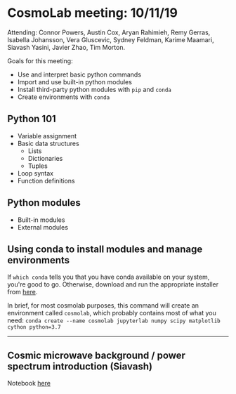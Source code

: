 # CosmoLab meeting: 10/11/19

Attending: Connor Powers, Austin Cox, Aryan Rahimieh, Remy Gerras, Isabella Johansson, Vera Gluscevic, Sydney Feldman,
            Karime Maamari, Siavash Yasini, Javier Zhao, Tim Morton.

Goals for this meeting:

* Use and interpret basic python commands
* Import and use built-in python modules
* Install third-party python modules with `pip` and `conda`
* Create environments with `conda`

## Python 101

* Variable assignment
* Basic data structures
    - Lists
    - Dictionaries
    - Tuples
* Loop syntax
* Function definitions

## Python modules

* Built-in modules
* External modules

## Using conda to install modules and manage environments

If `which conda` tells you that you have conda available on your system, you're good to go.
Otherwise, download and run the appropriate installer from [here](https://docs.conda.io/en/latest/miniconda.html).

In brief, for most cosmolab purposes, this command will create an environment called `cosmolab`, which probably contains most of what you need:
```conda create --name cosmolab jupyterlab numpy scipy matplotlib cython python=3.7```


--------------------------
## Cosmic microwave background / power spectrum introduction (Siavash)

Notebook [here](https://github.com/syasini/cmb_tutorials/blob/master/power_spectrum.ipynb)
